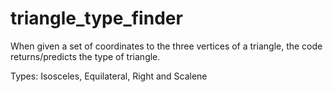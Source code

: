 # triangle_type_finder
When given a set of coordinates to the three vertices of a triangle, the code returns/predicts the type of triangle.

Types: Isosceles, Equilateral, Right and Scalene
